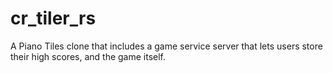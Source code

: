 # cr_tiler_rs
A Piano Tiles clone that includes a game service server that lets users store their high scores, and the game itself.
